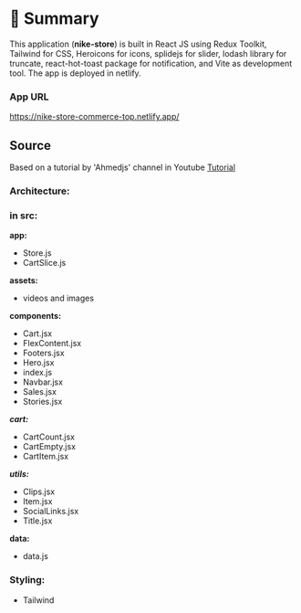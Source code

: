 # 📣 **Summary**

This application (**nike-store**) is built in React JS using Redux Toolkit, Tailwind for CSS, Heroicons for icons, splidejs for slider, lodash library for truncate, react-hot-toast package for notification, and Vite as development tool. The app is deployed in netlify.

### App URL

https://nike-store-commerce-top.netlify.app/ 

## Source

Based on a tutorial by 'Ahmedjs' channel in Youtube [Tutorial](https://www.youtube.com/watch?v=QnykUEqAVoc) 

### Architecture:

### in src:

**app:**

- Store.js
- CartSlice.js

**assets:**

- videos and images

**components:**

- Cart.jsx
- FlexContent.jsx
- Footers.jsx
- Hero.jsx
- index.js
- Navbar.jsx
- Sales.jsx
- Stories.jsx

***cart:***

- CartCount.jsx
- CartEmpty.jsx
- CartItem.jsx

***utils:***

- Clips.jsx
- Item.jsx
- SocialLinks.jsx
- Title.jsx

**data:**

- data.js 

### **Styling:**

- Tailwind
